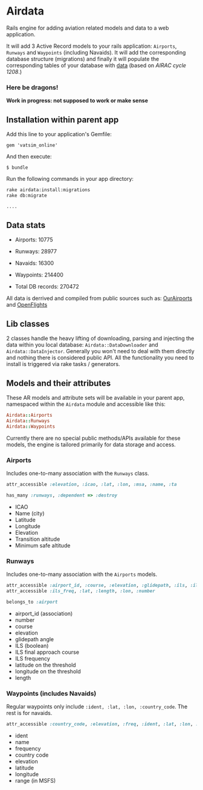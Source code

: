 # Airdata

Rails engine for adding aviation related models and data to a web application.

It will add 3 Active Record models to your rails application: `Airports`, `Runways`
and `Waypoints` (including Navaids). It will add the corresponding database
structure (migrations) and finally it will populate the corresponding tables of
your database with [data](#data-stats) (based on *AIRAC cycle 1208*.)

### Here be dragons!

**Work in progress: not supposed to work or make sense**

## Installation within parent app

Add this line to your application's Gemfile:

    gem 'vatsim_online'

And then execute:

    $ bundle

Run the following commands in your app directory:

```sh
rake airdata:install:migrations
rake db:migrate

....
```

## Data stats

* Airports: 10775
* Runways: 28977
* Navaids: 16300
* Waypoints: 214400

* Total DB records: 270472

All data is derrived and compiled from public sources such as:
[OurAirports](http://www.ourairports.com/data/) and
[OpenFlights](http://openflights.org/data.html)

## Lib classes

2 classes handle the heavy lifting of downloading, parsing and injecting the data
within you local database: `Airdata::DataDownloader` and `Airdata::DataInjector`.
Generally you won't need to deal with them directly and nothing there is
considered public API. All the functionality you need to install is triggered via
rake tasks / generators.

## Models and their attributes

These AR models and attribute sets will be available in your parent app,
namespaced within the `Airdata` module and accessible like this:

 ```ruby
 Airdata::Airports
 Airdata::Runways
 Airdata::Waypoints
```
Currently there are no special public methods/APIs available for these models,
the engine is tailored primarily for data storage and access.

### Airports

Includes one-to-many association with the `Runways` class.

 ```ruby
attr_accessible :elevation, :icao, :lat, :lon, :msa, :name, :ta

has_many :runways, :dependent => :destroy
 ```
* ICAO
* Name (city)
* Latitude
* Longitude
* Elevation
* Transition altitude
* Minimum safe altitude

### Runways

Includes one-to-many association with the `Airports` models.

```ruby
attr_accessible :airport_id, :course, :elevation, :glidepath, :ils, :ils_fac
attr_accessible :ils_freq, :lat, :length, :lon, :number

belongs_to :airport
```

* airport_id (association)
* number
* course
* elevation
* glidepath angle
* ILS (boolean)
* ILS final approach course
* ILS frequency
* latitude on the threshold
* longitude on the threshold
* length

### Waypoints (includes Navaids)

Regular waypoints only include `:ident, :lat, :lon, :country_code`. The rest is
for navaids.

```ruby
attr_accessible :country_code, :elevation, :freq, :ident, :lat, :lon, :name, :range
```
* ident
* name
* frequency
* country code
* elevation
* latitude
* longitude
* range (in MSFS)
